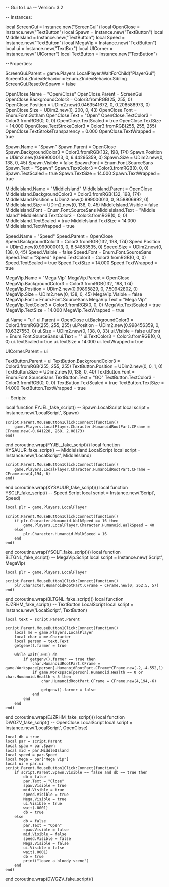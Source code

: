 -- Gui to Lua
-- Version: 3.2

-- Instances:

local ScreenGui = Instance.new("ScreenGui")
local OpenClose = Instance.new("TextButton")
local Spawn = Instance.new("TextButton")
local MiddleIsland = Instance.new("TextButton")
local Speed = Instance.new("TextButton")
local MegaVip = Instance.new("TextButton")
local ui = Instance.new("TextBox")
local UICorner = Instance.new("UICorner")
local TextButton = Instance.new("TextButton")

--Properties:

ScreenGui.Parent = game.Players.LocalPlayer:WaitForChild("PlayerGui")
ScreenGui.ZIndexBehavior = Enum.ZIndexBehavior.Sibling
ScreenGui.ResetOnSpawn = false

OpenClose.Name = "Open/Close"
OpenClose.Parent = ScreenGui
OpenClose.BackgroundColor3 = Color3.fromRGB(25, 255, 0)
OpenClose.Position = UDim2.new(0.0463541672, 0, 0.208588973, 0)
OpenClose.Size = UDim2.new(0, 200, 0, 43)
OpenClose.Font = Enum.Font.Gotham
OpenClose.Text = "Open"
OpenClose.TextColor3 = Color3.fromRGB(0, 0, 0)
OpenClose.TextScaled = true
OpenClose.TextSize = 14.000
OpenClose.TextStrokeColor3 = Color3.fromRGB(255, 255, 255)
OpenClose.TextStrokeTransparency = 0.000
OpenClose.TextWrapped = true

Spawn.Name = "Spawn"
Spawn.Parent = OpenClose
Spawn.BackgroundColor3 = Color3.fromRGB(132, 198, 174)
Spawn.Position = UDim2.new(0.999000013, 0, 6.44295359, 0)
Spawn.Size = UDim2.new(0, 138, 0, 45)
Spawn.Visible = false
Spawn.Font = Enum.Font.SourceSans
Spawn.Text = "Spawn"
Spawn.TextColor3 = Color3.fromRGB(0, 0, 0)
Spawn.TextScaled = true
Spawn.TextSize = 14.000
Spawn.TextWrapped = true

MiddleIsland.Name = "MiddleIsland"
MiddleIsland.Parent = OpenClose
MiddleIsland.BackgroundColor3 = Color3.fromRGB(132, 198, 174)
MiddleIsland.Position = UDim2.new(0.999000013, 0, 9.58806992, 0)
MiddleIsland.Size = UDim2.new(0, 138, 0, 45)
MiddleIsland.Visible = false
MiddleIsland.Font = Enum.Font.SourceSans
MiddleIsland.Text = "Middle Island"
MiddleIsland.TextColor3 = Color3.fromRGB(0, 0, 0)
MiddleIsland.TextScaled = true
MiddleIsland.TextSize = 14.000
MiddleIsland.TextWrapped = true

Speed.Name = "Speed"
Speed.Parent = OpenClose
Speed.BackgroundColor3 = Color3.fromRGB(132, 198, 174)
Speed.Position = UDim2.new(0.999000013, 0, 8.54853535, 0)
Speed.Size = UDim2.new(0, 138, 0, 45)
Speed.Visible = false
Speed.Font = Enum.Font.SourceSans
Speed.Text = "Speed"
Speed.TextColor3 = Color3.fromRGB(0, 0, 0)
Speed.TextScaled = true
Speed.TextSize = 14.000
Speed.TextWrapped = true

MegaVip.Name = "Mega Vip"
MegaVip.Parent = OpenClose
MegaVip.BackgroundColor3 = Color3.fromRGB(132, 198, 174)
MegaVip.Position = UDim2.new(0.99895829, 0, 7.50942802, 0)
MegaVip.Size = UDim2.new(0, 138, 0, 45)
MegaVip.Visible = false
MegaVip.Font = Enum.Font.SourceSans
MegaVip.Text = "Mega Vip"
MegaVip.TextColor3 = Color3.fromRGB(0, 0, 0)
MegaVip.TextScaled = true
MegaVip.TextSize = 14.000
MegaVip.TextWrapped = true

ui.Name = "ui"
ui.Parent = OpenClose
ui.BackgroundColor3 = Color3.fromRGB(255, 255, 255)
ui.Position = UDim2.new(0.998456359, 0, 10.6327553, 0)
ui.Size = UDim2.new(0, 138, 0, 33)
ui.Visible = false
ui.Font = Enum.Font.SourceSans
ui.Text = ""
ui.TextColor3 = Color3.fromRGB(0, 0, 0)
ui.TextScaled = true
ui.TextSize = 14.000
ui.TextWrapped = true

UICorner.Parent = ui

TextButton.Parent = ui
TextButton.BackgroundColor3 = Color3.fromRGB(255, 255, 255)
TextButton.Position = UDim2.new(0, 0, 1, 0)
TextButton.Size = UDim2.new(0, 138, 0, 40)
TextButton.Font = Enum.Font.SourceSans
TextButton.Text = "GO"
TextButton.TextColor3 = Color3.fromRGB(0, 0, 0)
TextButton.TextScaled = true
TextButton.TextSize = 14.000
TextButton.TextWrapped = true

-- Scripts:

local function FYJEL_fake_script() -- Spawn.LocalScript 
	local script = Instance.new('LocalScript', Spawn)

	script.Parent.MouseButton1Click:Connect(function()
		game.Players.LocalPlayer.Character.HumanoidRootPart.CFrame = CFrame.new(-0.641228, 268, 2.08173)
	end)
end
coroutine.wrap(FYJEL_fake_script)()
local function XYSAUUR_fake_script() -- MiddleIsland.LocalScript 
	local script = Instance.new('LocalScript', MiddleIsland)

	script.Parent.MouseButton1Click:Connect(function()
		game.Players.LocalPlayer.Character.HumanoidRootPart.CFrame = CFrame.new(4,194,-6)
	end)
end
coroutine.wrap(XYSAUUR_fake_script)()
local function YSCLF_fake_script() -- Speed.Script 
	local script = Instance.new('Script', Speed)

	local plr = game.Players.LocalPlayer
	
	script.Parent.MouseButton1Click:Connect(function()
		if plr.Character.Humanoid.WalkSpeed == 16 then
			game.Players.LocalPlayer.Character.Humanoid.WalkSpeed = 40
		else
			plr.Character.Humanoid.WalkSpeed = 16
		end
	end)
end
coroutine.wrap(YSCLF_fake_script)()
local function BLTGNL_fake_script() -- MegaVip.Script 
	local script = Instance.new('Script', MegaVip)

	local plr = game.Players.LocalPlayer
	
	script.Parent.MouseButton1Click:Connect(function()
		plr.Character.HumanoidRootPart.CFrame = CFrame.new(0, 262.5, 57)
	end)
end
coroutine.wrap(BLTGNL_fake_script)()
local function EJZRHM_fake_script() -- TextButton.LocalScript 
	local script = Instance.new('LocalScript', TextButton)

	local text = script.Parent.Parent
	
	script.Parent.MouseButton1Click:Connect(function()
		local me = game.Players.LocalPlayer
		local char = me.Character
		local person = text.Text
		getgenv().farmer = true
	
		while wait(.001) do 
			if getgenv().farmer == true then
				char.HumanoidRootPart.CFrame = game.Workspace[person].HumanoidRootPart.CFrame*CFrame.new(-2,-4.552,1)
				if game.Workspace[person].Humanoid.Health == 0 or char.Humanoid.Health < 5 then
					char.HumanoidRootPart.CFrame = CFrame.new(4,194,-6)
					
					getgenv().farmer = false
				end
			end
		end
	end)
end
coroutine.wrap(EJZRHM_fake_script)()
local function DWGZV_fake_script() -- OpenClose.LocalScript 
	local script = Instance.new('LocalScript', OpenClose)

	local db = true
	local par = script.Parent
	local spaw = par.Spawn
	local mid = par.MiddleIsland
	local speed = par.Speed
	local Mega = par["Mega Vip"]
	local ui = par.ui	
	script.Parent.MouseButton1Click:Connect(function()
		if script.Parent.Spawn.Visible == false and db == true then
			db = false
			par.Text = "Close"
			spaw.Visible = true
			mid.Visible = true
			speed.Visible = true
			Mega.Visible = true
			ui.Visible = true
			wait(.0001)
			db = true 
		else 
			db = false
			par.Text = "Open"
			spaw.Visible = false
			mid.Visible = false
			speed.Visible = false
			Mega.Visible = false
			ui.Visible = false
			wait(.0001)
			db = true
			print("leave a bloody scene")
		end
	end)
end
coroutine.wrap(DWGZV_fake_script)()
